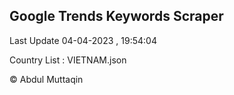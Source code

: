 

## Google Trends Keywords Scraper 
 
Last Update 04-04-2023 , 19:54:04

Country List :
VIETNAM.json



© Abdul Muttaqin 
